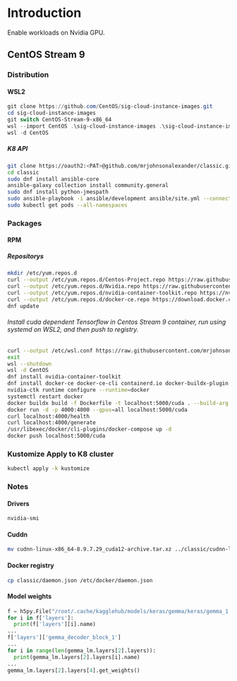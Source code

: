 # Introduction
Enable workloads on Nvidia GPU.
## CentOS Stream 9
### Distribution
#### WSL2
```PowerShell
git clone https://github.com/CentOS/sig-cloud-instance-images.git
cd sig-cloud-instance-images
git switch CentOS-Stream-9-x86_64
wsl --import CentOS .\sig-cloud-instance-images .\sig-cloud-instance-images\docker\centos-stream -9-x86_64.tar.xz
wsl -d CentOS
```
##### K8 API
```Bash
git clone https://oauth2:<PAT>@github.com/mrjohnsonalexander/classic.git
cd classic
sudo dnf install ansible-core
ansible-galaxy collection install community.general
sudo dnf install python-jmespath
sudo ansible-playbook -i ansible/development ansible/site.yml --connection=local
sudo kubectl get pods --all-namespaces
```
### Packages
#### RPM
##### Repositorys
```Bash
mkdir /etc/yum.repos.d
curl --output /etc/yum.repos.d/Centos-Project.repo https://raw.githubusercontent.com/mrjohnsonalexander/classic/main/Centos-Project.repo
curl --output /etc/yum.repos.d/Nvidia.repo https://raw.githubusercontent.com/mrjohnsonalexander/classic/main/Nvidia.repo
curl --output /etc/yum.repos.d/nvidia-container-toolkit.repo https://nvidia.github.io/libnvidia-container/stable/rpm/nvidia-container-toolkit.repo
curl --output /etc/yum.repos.d/docker-ce.repo https://download.docker.com/linux/centos/docker-ce.repo
dnf update
```
###### Install cuda dependent Tensorflow in Centos Stream 9 container, run using systemd on WSL2, and then push to registry.
```Bash
curl --output /etc/wsl.conf https://raw.githubusercontent.com/mrjohnsonalexander/classic/main/wsl.conf
exit
wsl --shutdown
wsl -d CentOS
dnf install nvidia-container-toolkit
dnf install docker-ce docker-ce-cli containerd.io docker-buildx-plugin docker-compose-plugin
nvidia-ctk runtime configure --runtime=docker
systemctl restart docker
docker buildx build -f Dockerfile -t localhost:5000/cuda . --build-arg KAGGLE_USERNAME=<USER NAME> --build-arg KAGGLE_KEY=<KEY>
docker run -d -p 4000:4000 --gpus=all localhost:5000/cuda
curl localhost:4000/health
curl localhost:4000/generate
/usr/libexec/docker/cli-plugins/docker-compose up -d
docker push localhost:5000/cuda
```
### Kustomize Apply to K8 cluster
```Bash
kubectl apply -k kustomize
```
### Notes
#### Drivers
```Bash
nvidia-smi
```
#### Cuddn
```Bash
mv cudnn-linux-x86_64-8.9.7.29_cuda12-archive.tar.xz ../classic/cudnn-linux-x86_64-8.9.7.29_cuda12-archive.tar.xz
```
#### Docker registry
```Bash
cp classic/daemon.json /etc/docker/daemon.json
```
#### Model weights
```Python
f = h5py.File("/root/.cache/kagglehub/models/keras/gemma/keras/gemma_1.1_instruct_2b_en/3/model.weights.h5", 'r')
for i in f['layers']:
  print(f['layers'][i].name)
...
f['layers']['gemma_decoder_block_1']
...
for i in range(len(gemma_lm.layers[2].layers)):
  print(gemma_lm.layers[2].layers[i].name)
...
gemma_lm.layers[2].layers[4].get_weights()
```